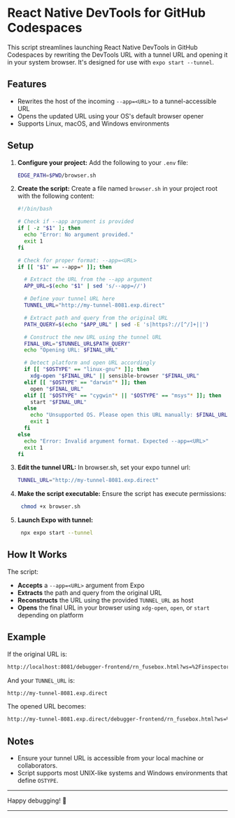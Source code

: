 # React Native DevTools for GitHub Codespaces

This script streamlines launching React Native DevTools in GitHub Codespaces by rewriting the DevTools URL with a tunnel URL and opening it in your system browser. It's designed for use with `expo start --tunnel`.

## Features

- Rewrites the host of the incoming `--app=<URL>` to a tunnel-accessible URL
- Opens the updated URL using your OS's default browser opener
- Supports Linux, macOS, and Windows environments

## Setup

1. **Configure your project:**
   Add the following to your `.env` file:
   ```sh
   EDGE_PATH=$PWD/browser.sh
   ```
2. **Create the script:**
   Create a file named `browser.sh` in your project root with the following content:

   ```sh
   #!/bin/bash

   # Check if --app argument is provided
   if [ -z "$1" ]; then
     echo "Error: No argument provided."
     exit 1
   fi

   # Check for proper format: --app=<URL>
   if [[ "$1" == --app=* ]]; then

     # Extract the URL from the --app argument
     APP_URL=$(echo "$1" | sed 's/--app=//')

     # Define your tunnel URL here
     TUNNEL_URL="http://my-tunnel-8081.exp.direct"

     # Extract path and query from the original URL
     PATH_QUERY=$(echo "$APP_URL" | sed -E 's|https?://[^/]+||')

     # Construct the new URL using the tunnel URL
     FINAL_URL="$TUNNEL_URL$PATH_QUERY"
     echo "Opening URL: $FINAL_URL"

     # Detect platform and open URL accordingly
     if [[ "$OSTYPE" == "linux-gnu"* ]]; then
       xdg-open "$FINAL_URL" || sensible-browser "$FINAL_URL"
     elif [[ "$OSTYPE" == "darwin"* ]]; then
       open "$FINAL_URL"
     elif [[ "$OSTYPE" == "cygwin"* || "$OSTYPE" == "msys"* ]]; then
       start "$FINAL_URL"
     else
       echo "Unsupported OS. Please open this URL manually: $FINAL_URL"
       exit 1
     fi
   else
     echo "Error: Invalid argument format. Expected --app=<URL>"
     exit 1
   fi

   ```

3. **Edit the tunnel URL:**
   In browser.sh, set your expo tunnel url:
   ```sh
   TUNNEL_URL="http://my-tunnel-8081.exp.direct"
   ```
4. **Make the script executable:**
   Ensure the script has execute permissions:
   ```sh
    chmod +x browser.sh
   ```
5. **Launch Expo with tunnel:**
   ```sh
    npx expo start --tunnel
   ```

## How It Works

The script:

- **Accepts** a `--app=<URL>` argument from Expo
- **Extracts** the path and query from the original URL
- **Reconstructs** the URL using the provided `TUNNEL_URL` as host
- **Opens** the final URL in your browser using `xdg-open`, `open`, or `start` depending on platform

## Example

If the original URL is:

```sh
http://localhost:8081/debugger-frontend/rn_fusebox.html?ws=%2Finspector%2Fdebug%3Fdevice%3D<device-id>%26page%3D<page>&sources.hide_add_folder=true&unstable_enableNetworkPanel=true
```

And your `TUNNEL_URL` is:

```sh
http://my-tunnel-8081.exp.direct
```

The opened URL becomes:

```sh
http://my-tunnel-8081.exp.direct/debugger-frontend/rn_fusebox.html?ws=%2Finspector%2Fdebug%3Fdevice%3D<device-id>%26page%3D<page>&sources.hide_add_folder=true&unstable_enableNetworkPanel=true
```

## Notes

- Ensure your tunnel URL is accessible from your local machine or collaborators.
- Script supports most UNIX-like systems and Windows environments that define `OSTYPE`.

---

Happy debugging! 🚀

---
